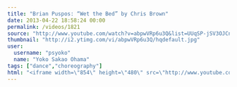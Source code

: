 ```yaml
---
title: "Brian Puspos: “Wet the Bed” by Chris Brown"
date: 2013-04-22 18:58:24 00:00
permalink: /videos/1821
source: "http://www.youtube.com/watch?v=abpwVRp6u3Q&list=UUqSP-jSV3OJCnZ0KIc8uPSg&index=19"
thumbnail: "http://i2.ytimg.com/vi/abpwVRp6u3Q/hqdefault.jpg"
user:
  username: "psyoko"
  name: "Yoko Sakao Ohama"
tags: ["dance","choreography"]
html: "<iframe width=\"854\" height=\"480\" src=\"http://www.youtube.com/embed/abpwVRp6u3Q?wmode=transparent&feature=oembed\" frameborder=\"0\" allowfullscreen></iframe>"
---
```


